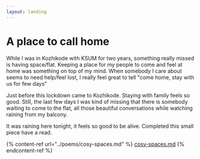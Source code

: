 ```yaml
---
layout: landing
---
```


# A place to call home

While I was in Kozhikode with KSUM for two years, something really missed is having space/flat. Keeping a place for my people to come and feel at home was something on top of my mind. When somebody I care about seems to need help/feel lost, I really feel great to tell "come home, stay with us for few days"

Just before this lockdown came to Kozhikode. Staying with family feels so good. Still, the last few days I was kind of missing that there is somebody waiting to come to the flat, all those beautiful conversations while watching raining from my balcony.

It was raining here tonight, it feels so good to be alive. Completed this small piece have a read.&#x20;

{% content-ref url="../poems/cosy-spaces.md" %}
[cosy-spaces.md](../poems/cosy-spaces.md)
{% endcontent-ref %}

